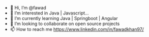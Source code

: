- 👋 Hi, I’m @fawad
- 👀 I’m interested in Java | Javascript...
- 🌱 I’m currently learning Java | Springboot | Angular
- 💞️ I’m looking to collaborate on open source projects
- 📫 How to reach me https://www.linkedin.com/in/fawadkhan97/

<!---
fawadmalik97/fawadmalik97 is a ✨ special ✨ repository because its `README.md` (this file) appears on your GitHub profile.
You can click the Preview link to take a look at your changes.
--->
